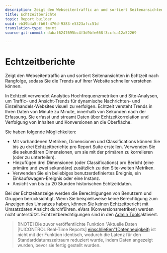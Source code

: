 ```yaml
---
description: Zeigt den Webseitentraffic an und sortiert Seitenansichten in Echtzeit nach Rangfolge, sodass Sie die Trends auf Ihrer Website schneller verstehen können.
title: Echtzeitberichte
topic: Report builder
uuid: eb39b4a5-fb6f-476d-9383-e5323afcc51d
translation-type: tm+mt
source-git-commit: dabaf6247695bc4f3d9bfe668f3ccfca12a52269

---
```



# Echtzeitberichte

Zeigt den Webseitentraffic an und sortiert Seitenansichten in Echtzeit nach Rangfolge, sodass Sie die Trends auf Ihrer Website schneller verstehen können.

In Echtzeit verwendet Analytics Hochfrequenzmetriken und Site-Analysen, um Traffic- und Ansicht-Trends für dynamische Nachrichten- und Einzelhandels-Websites visuell zu verfolgen. Echtzeit versteht Trends in Ihren Daten von Minute zu Minute, innerhalb von Sekunden nach der Erfassung. Sie erfasst und streamt Daten über Echtzeitkorrelation und Verfolgung von Inhalten und Konversionen an die Oberfläche.

Sie haben folgende Möglichkeiten:

* Mit vorhandenen Metriken, Dimensionen und Classifications können Sie bis zu drei Echtzeitberichte pro Report Suite erstellen. Verwenden Sie die sekundären Dimensionen, um sie mit der primären zu korrelieren (oder zu unterteilen).
* Hinzufügen drei Dimensionen (oder Classifications) pro Bericht (eine primäre und zwei sekundäre) zusätzlich zu den Site-weiten Metriken.
* Verwenden Sie ein beliebiges benutzerdefiniertes Ereignis, ein Einkaufswagen-Ereignis oder eine Instanz.
* Ansicht von bis zu 20 Stunden historischen Echtzeitdaten.

Bei der Echtzeitanzeige werden die Berechtigungen von Benutzern und Gruppen berücksichtigt. Wenn Sie beispielsweise keine Berechtigung zum Anzeigen des Umsatzes haben, können Sie keinen Echtzeitbericht mit Umsatzdaten Ansicht durchführen. eVars (Konversionsmetriken) werden nicht unterstützt. Echtzeitberechtigungen sind in den [Admin Tools](https://marketing.adobe.com/resources/help/en_US/reference/RealTime_Reports_Configuration.html)aktiviert.

>[!NOTE] Die zuvor veröffentlichte Funktion &quot;Aktuelle Daten [!UICONTROL Real-Time Reports] [einschließen&quot;(Datenneuigkeit)](https://marketing.adobe.com/resources/help/de_DE/arb/options.html) ist nicht mit der Funktion identisch, wodurch die Latenz für den Standarddatumszeitraum reduziert wurde, indem Daten angezeigt wurden, bevor sie fertig gestellt wurden.


